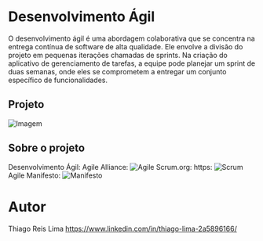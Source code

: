 # Desenvolvimento Ágil 
  O desenvolvimento ágil é uma abordagem colaborativa que se concentra na entrega contínua de software de alta qualidade. Ele envolve a divisão do projeto em pequenas iterações chamadas de sprints. Na criação do aplicativo de gerenciamento de tarefas, a equipe pode planejar um sprint de duas semanas, onde eles se comprometem a entregar um conjunto específico de funcionalidades.

## Projeto
![Imagem](https://static.scrum.org/web/images/community-400w.png)

## Sobre o projeto

Desenvolvimento Ágil:
Agile Alliance: ![Agile](https://www.agilealliance.org/)
Scrum.org: https: ![Scrum](//www.scrum.org/)
Agile Manifesto: ![Manifesto](http://agilemanifesto.org/)

# Autor
Thiago Reis Lima
https://www.linkedin.com/in/thiago-lima-2a5896166/
